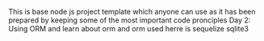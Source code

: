 This is base node js project template which anyone can use as it has been prepared by keeping some of the most important code pronciples
Day 2: Using ORM and learn about orm and orm used herre is sequelize sqlite3